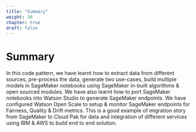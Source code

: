 ```yaml
---
title: "Summary"
weight: 30
chapter: true
draft: false
---
```


# Summary

In this code pattern, we have learnt how to extract data from different sources, pre-process the data, generate two use-cases, build multiple models in SageMaker notebooks using SageMaker in-built algorithms & open sourced modules. We have also learnt how to port SageMaker notebooks into Watson Studio to generate SageMaker endpoints. We have configured Watson Open Scale to setup & monitor SageMaker endpoints for Fairness, Quality & Drift metrics. This is a good example of migration story from SageMaker to Cloud Pak for data and integration of different services using IBM & AWS to build end to end solution.